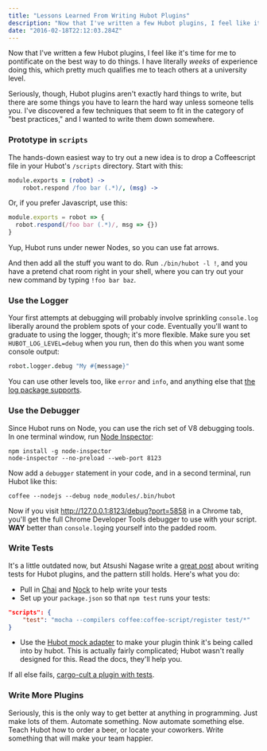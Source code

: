 ```yaml
---
title: "Lessons Learned From Writing Hubot Plugins"
description: "Now that I've written a few Hubot plugins, I feel like it's time for me to pontificate on the best way to do things."
date: "2016-02-18T22:12:03.284Z"
---
```


Now that I've written a few Hubot plugins, I feel like it's time for me to pontificate on the best way to do things.
I have literally _weeks_ of experience doing this, which pretty much qualifies me to teach others at a university level.

Seriously, though, Hubot plugins aren't exactly hard things to write, but there are some things you have to learn the hard way unless someone tells you.
I've discovered a few techniques that seem to fit in the category of "best practices," and I wanted to write them down somewhere.

### Prototype in `scripts`

The hands-down easiest way to try out a new idea is to drop a Coffeescript file in your Hubot's `/scripts` directory.
Start with this:

```coffee
module.exports = (robot) ->
    robot.respond /foo bar (.*)/, (msg) ->
```

Or, if you prefer Javascript, use this:

```js
module.exports = robot => {
  robot.respond(/foo bar (.*)/, msg => {})
}
```

Yup, Hubot runs under newer Nodes, so you can use fat arrows.

And then add all the stuff you want to do.
Run `./bin/hubot -l !`, and you have a pretend chat room right in your shell, where you can try out your new command by typing `!foo bar baz`.

### Use the Logger

Your first attempts at debugging will probably involve sprinkling `console.log` liberally around the problem spots of your code.
Eventually you'll want to graduate to using the logger, though; it's more flexible.
Make sure you set `HUBOT_LOG_LEVEL=debug` when you run, then do this when you want some console output:

```coffee
robot.logger.debug "My #{message}"
```

You can use other levels too, like `error` and `info`, and anything else that [the log package supports](https://www.npmjs.com/package/log#log-levels).

### Use the Debugger

Since Hubot runs on Node, you can use the rich set of V8 debugging tools.
In one terminal window, run [Node Inspector](https://github.com/node-inspector/node-inspector):

```shell
npm install -g node-inspector
node-inspector --no-preload --web-port 8123
```

Now add a `debugger` statement in your code, and in a second terminal, run Hubot like this:

```shell
coffee --nodejs --debug node_modules/.bin/hubot
```

Now if you visit http://127.0.0.1:8123/debug?port=5858 in a Chrome tab, you'll get the full Chrome Developer Tools debugger to use with your script.
**WAY** better than `console.log`ing yourself into the padded room.

### Write Tests

It's a little outdated now, but Atsushi Nagase write a [great post](http://ngs.io/2014/06/13/tdd-hubot-scripts/) about writing tests for Hubot plugins, and the pattern still holds.
Here's what you do:

- Pull in [Chai](http://chaijs.com/) and [Nock](https://github.com/pgte/nock) to help write your tests
- Set up your `package.json` so that `npm test` runs your tests:

```json
"scripts": {
    "test": "mocha --compilers coffee:coffee-script/register test/*"
}
```

- Use the [Hubot mock adapter](https://github.com/blalor/hubot-mock-adapter) to make your plugin think it's being called into by hubot.
  This is actually fairly complicated; Hubot wasn't really designed for this.
  Read the docs, they'll help you.

If all else fails, [cargo-cult a plugin with tests](https://github.com/ben/hubot-tangocard-highfive/blob/master/test/command_spec.coffee).

### Write More Plugins

Seriously, this is the only way to get better at anything in programming.
Just make lots of them.
Automate something.
Now automate something else.
Teach Hubot how to order a beer, or locate your coworkers.
Write something that will make your team happier.
